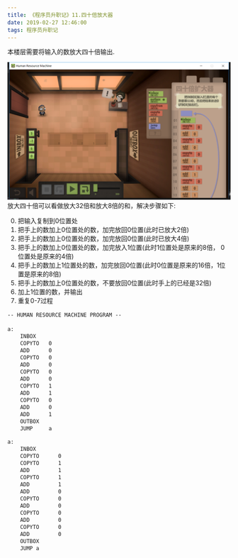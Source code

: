 ```yaml
---
title: 《程序员升职记》11.四十倍放大器
date: 2019-02-27 12:46:00
tags: 程序员升职记
---
```

本楼层需要将输入的数放大四十倍输出.
<!-- more --> 
![](https://github.com/zkangHUST/Human-Resource-Machine/blob/master/pic/12%E5%9B%9B%E5%8D%81%E5%80%8D%E6%94%BE%E5%A4%A7%E5%99%A8.png?raw=true)
放大四十倍可以看做放大32倍和放大8倍的和，解决步骤如下:

0. 把输入复制到0位置处
1. 把手上的数加上0位置处的数，加完放回0位置(此时已放大2倍)
2. 把手上的数加上0位置处的数，加完放回0位置(此时已放大4倍)
3. 把手上的数加上0位置处的数，加完放入1位置(此时1位置处是原来的8倍， 0位置处是原来的4倍)
4. 把手上的数加上1位置处的数，加完放回0位置(此时0位置是原来的16倍，1位置是原来的8倍)
5. 把手上的数加上0位置处的数，不要放回0位置(此时手上的已经是32倍)
6. 加上1位置的数，并输出
7. 重复0-7过程
```
-- HUMAN RESOURCE MACHINE PROGRAM --

a:
    INBOX   
    COPYTO   0
    ADD      0
    COPYTO   0
    ADD      0
    COPYTO   0
    ADD      0
    COPYTO   1
    ADD      1
    COPYTO   0
    ADD      0
    ADD      1
    OUTBOX  
    JUMP     a
```

```
a:
    INBOX
    COPYTO      0
    COPYTO      1
    ADD         1
    COPYTO      1
    ADD         1
    ADD         0
    COPYTO      0
    ADD         0
    COPYTO      0
    ADD         0
    COPYTO      0
    ADD         0
    OUTBOX
    JUMP a
```
